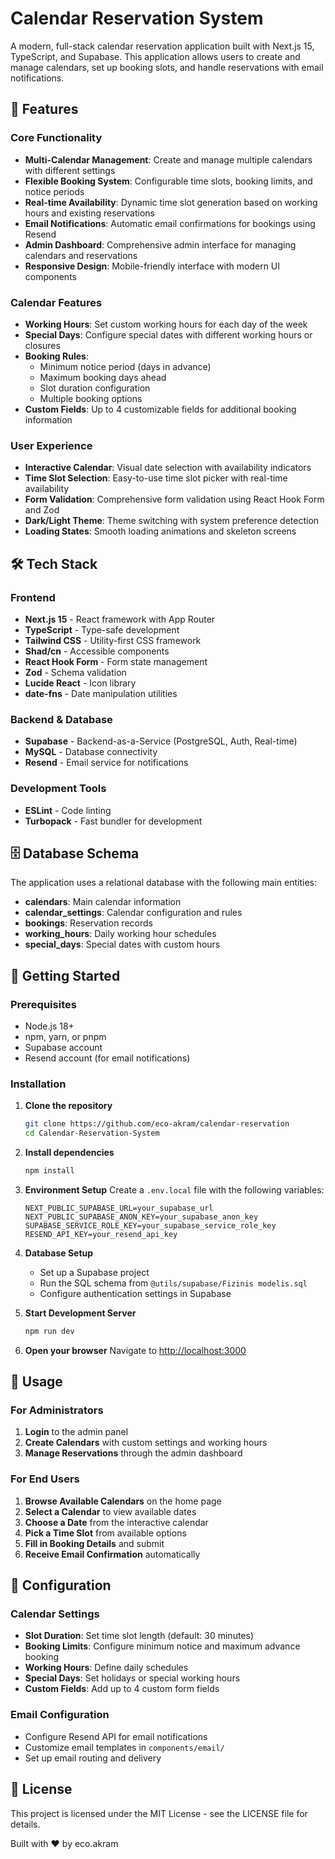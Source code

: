 # Calendar Reservation System

A modern, full-stack calendar reservation application built with Next.js 15, TypeScript, and Supabase. This application allows users to create and manage calendars, set up booking slots, and handle reservations with email notifications.

## 🚀 Features

### Core Functionality
- **Multi-Calendar Management**: Create and manage multiple calendars with different settings
- **Flexible Booking System**: Configurable time slots, booking limits, and notice periods
- **Real-time Availability**: Dynamic time slot generation based on working hours and existing reservations
- **Email Notifications**: Automatic email confirmations for bookings using Resend
- **Admin Dashboard**: Comprehensive admin interface for managing calendars and reservations
- **Responsive Design**: Mobile-friendly interface with modern UI components

### Calendar Features
- **Working Hours**: Set custom working hours for each day of the week
- **Special Days**: Configure special dates with different working hours or closures
- **Booking Rules**: 
  - Minimum notice period (days in advance)
  - Maximum booking days ahead
  - Slot duration configuration
  - Multiple booking options
- **Custom Fields**: Up to 4 customizable fields for additional booking information

### User Experience
- **Interactive Calendar**: Visual date selection with availability indicators
- **Time Slot Selection**: Easy-to-use time slot picker with real-time availability
- **Form Validation**: Comprehensive form validation using React Hook Form and Zod
- **Dark/Light Theme**: Theme switching with system preference detection
- **Loading States**: Smooth loading animations and skeleton screens

## 🛠️ Tech Stack

### Frontend
- **Next.js 15** - React framework with App Router
- **TypeScript** - Type-safe development
- **Tailwind CSS** - Utility-first CSS framework
- **Shad/cn** - Accessible components
- **React Hook Form** - Form state management
- **Zod** - Schema validation
- **Lucide React** - Icon library
- **date-fns** - Date manipulation utilities

### Backend & Database
- **Supabase** - Backend-as-a-Service (PostgreSQL, Auth, Real-time)
- **MySQL** - Database connectivity
- **Resend** - Email service for notifications

### Development Tools
- **ESLint** - Code linting
- **Turbopack** - Fast bundler for development

## 🗄️ Database Schema

The application uses a relational database with the following main entities:

- **calendars**: Main calendar information
- **calendar_settings**: Calendar configuration and rules
- **bookings**: Reservation records
- **working_hours**: Daily working hour schedules
- **special_days**: Special dates with custom hours

## 🚀 Getting Started

### Prerequisites
- Node.js 18+
- npm, yarn, or pnpm
- Supabase account
- Resend account (for email notifications)

### Installation

1. **Clone the repository**
   ```bash
   git clone https://github.com/eco-akram/calendar-reservation
   cd Calendar-Reservation-System
   ```

2. **Install dependencies**
   ```bash
   npm install
   ```

3. **Environment Setup**
   Create a `.env.local` file with the following variables:
   ```env
   NEXT_PUBLIC_SUPABASE_URL=your_supabase_url
   NEXT_PUBLIC_SUPABASE_ANON_KEY=your_supabase_anon_key
   SUPABASE_SERVICE_ROLE_KEY=your_supabase_service_role_key
   RESEND_API_KEY=your_resend_api_key
   ```

4. **Database Setup**
   - Set up a Supabase project
   - Run the SQL schema from `@utils/supabase/Fizinis modelis.sql`
   - Configure authentication settings in Supabase

5. **Start Development Server**
   ```bash
   npm run dev
   ```

6. **Open your browser**
   Navigate to [http://localhost:3000](http://localhost:3000)

## 📖 Usage

### For Administrators
1. **Login** to the admin panel
2. **Create Calendars** with custom settings and working hours
3. **Manage Reservations** through the admin dashboard

### For End Users
1. **Browse Available Calendars** on the home page
2. **Select a Calendar** to view available dates
3. **Choose a Date** from the interactive calendar
4. **Pick a Time Slot** from available options
5. **Fill in Booking Details** and submit
6. **Receive Email Confirmation** automatically

## 🔧 Configuration

### Calendar Settings
- **Slot Duration**: Set time slot length (default: 30 minutes)
- **Booking Limits**: Configure minimum notice and maximum advance booking
- **Working Hours**: Define daily schedules
- **Special Days**: Set holidays or special working hours
- **Custom Fields**: Add up to 4 custom form fields

### Email Configuration
- Configure Resend API for email notifications
- Customize email templates in `components/email/`
- Set up email routing and delivery

## 📄 License

This project is licensed under the MIT License - see the LICENSE file for details.

Built with ❤️ by eco.akram
